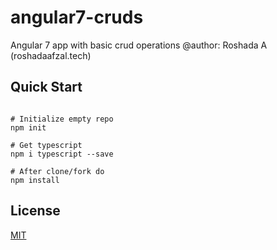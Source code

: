 # angular7-cruds
Angular 7 app with basic crud operations
@author: Roshada A (roshadaafzal.tech)

## Quick Start
``` node

# Initialize empty repo
npm init

# Get typescript
npm i typescript --save

# After clone/fork do
npm install
```

## License
[MIT](https://choosealicense.com/licenses/mit/)
